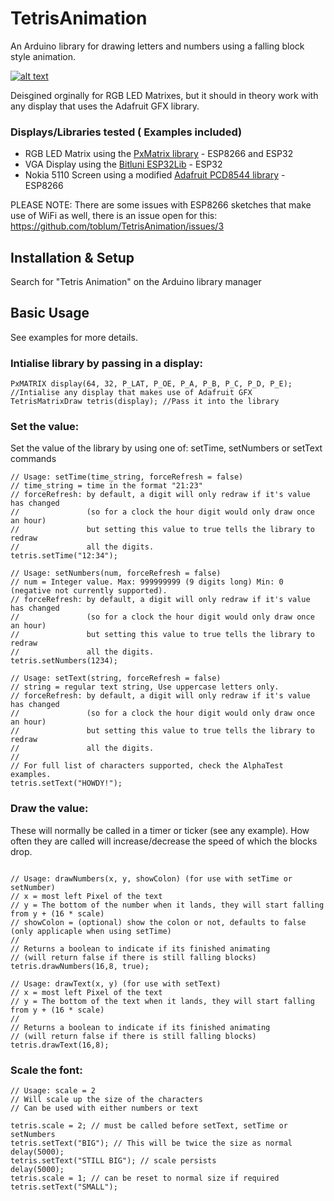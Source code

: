 # TetrisAnimation

An Arduino library for drawing letters and numbers using a falling block style animation.

[![alt text](https://j.gifs.com/6RvBDl.gif "Tetris clock animation")](https://youtu.be/BGmjvfqf_0U)

Deisgined orginally for RGB LED Matrixes, but it should in theory work with any display that uses the Adafruit GFX library.

### Displays/Libraries tested ( Examples included)
- RGB LED Matrix using the [PxMatrix library](https://github.com/2dom/PxMatrix/) - ESP8266 and ESP32
- VGA Display using the [Bitluni ESP32Lib](https://github.com/bitluni/ESP32Lib) - ESP32
- Nokia 5110 Screen using a modified [Adafruit PCD8544 library](https://github.com/bbx10/Adafruit-PCD8544-Nokia-5110-LCD-library/tree/esp8266) - ESP8266

PLEASE NOTE: There are some issues with ESP8266 sketches that make use of WiFi as well, there is an issue open for this: https://github.com/toblum/TetrisAnimation/issues/3

## Installation & Setup

Search for "Tetris Animation" on the Arduino library manager

## Basic Usage

See examples for more details.

### Intialise library by passing in a display:

```
PxMATRIX display(64, 32, P_LAT, P_OE, P_A, P_B, P_C, P_D, P_E); //Intialise any display that makes use of Adafruit GFX
TetrisMatrixDraw tetris(display); //Pass it into the library

```

### Set the value:

Set the value of the library by using one of: setTime, setNumbers or setText commands

```
// Usage: setTime(time_string, forceRefresh = false)
// time_string = time in the format "21:23"
// forceRefresh: by default, a digit will only redraw if it's value has changed
//               (so for a clock the hour digit would only draw once an hour)
//               but setting this value to true tells the library to redraw
//               all the digits.  
tetris.setTime("12:34");

// Usage: setNumbers(num, forceRefresh = false)
// num = Integer value. Max: 999999999 (9 digits long) Min: 0 (negative not currently supported).
// forceRefresh: by default, a digit will only redraw if it's value has changed
//               (so for a clock the hour digit would only draw once an hour)
//               but setting this value to true tells the library to redraw
//               all the digits.  
tetris.setNumbers(1234);

// Usage: setText(string, forceRefresh = false)
// string = regular text string, Use uppercase letters only.
// forceRefresh: by default, a digit will only redraw if it's value has changed
//               (so for a clock the hour digit would only draw once an hour)
//               but setting this value to true tells the library to redraw
//               all the digits.
//
// For full list of characters supported, check the AlphaTest examples.
tetris.setText("HOWDY!");

```

### Draw the value:

These will normally be called in a timer or ticker (see any example). How often they are called will increase/decrease the speed of which the blocks drop.

```

// Usage: drawNumbers(x, y, showColon) (for use with setTime or setNumber)
// x = most left Pixel of the text 
// y = The bottom of the number when it lands, they will start falling from y + (16 * scale)
// showColon = (optional) show the colon or not, defaults to false (only applicaple when using setTime)
//
// Returns a boolean to indicate if its finished animating
// (will return false if there is still falling blocks)
tetris.drawNumbers(16,8, true);

// Usage: drawText(x, y) (for use with setText)
// x = most left Pixel of the text 
// y = The bottom of the text when it lands, they will start falling from y + (16 * scale)
//
// Returns a boolean to indicate if its finished animating
// (will return false if there is still falling blocks)
tetris.drawText(16,8);

```

### Scale the font:

```
// Usage: scale = 2
// Will scale up the size of the characters
// Can be used with either numbers or text 

tetris.scale = 2; // must be called before setText, setTime or setNumbers
tetris.setText("BIG"); // This will be twice the size as normal
delay(5000);
tetris.setText("STILL BIG"); // scale persists
delay(5000);
tetris.scale = 1; // can be reset to normal size if required
tetris.setText("SMALL");
```
